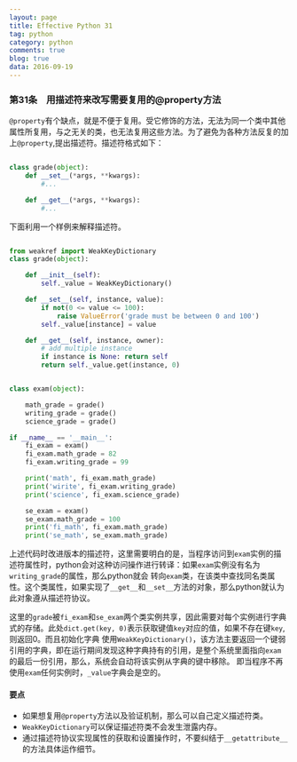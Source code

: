 ```yaml
---
layout: page
title: Effective Python 31
tag: python
category: python
comments: true
blog: true
data: 2016-09-19
---
```


### 第31条　用描述符来改写需要复用的@property方法　　

`@property`有个缺点，就是不便于复用。受它修饰的方法，无法为同一个类中其他属性所复用，与之无关的类，也无法复用这些方法。为了避免为各种方法反复的加上`@property`,提出描述符。描述符格式如下：　　

```python

class grade(object):
    def __set__(*args, **kwargs):
        #...

    def __get__(*args, **kwargs):
        #...
```  


下面利用一个样例来解释描述符。　　

```python

from weakref import WeakKeyDictionary
class grade(object):

    def __init__(self):
        self._value = WeakKeyDictionary()

    def __set__(self, instance, value):
        if not(0 <= value <= 100):
            raise ValueError('grade must be between 0 and 100')
        self._value[instance] = value

    def __get__(self, instance, owner):
        # add multiple instance
        if instance is None: return self
        return self._value.get(instance, 0)


class exam(object):

    math_grade = grade()
    writing_grade = grade()
    science_grade = grade()

if __name__ == '__main__':
    fi_exam = exam()
    fi_exam.math_grade = 82
    fi_exam.writing_grade = 99

    print('math', fi_exam.math_grade)
    print('wirite', fi_exam.writing_grade)
    print('science', fi_exam.science_grade)

    se_exam = exam()
    se_exam.math_grade = 100
    print('fi_math', fi_exam.math_grade)
    print('se_math', se_exam.math_grade)
```  

上述代码时改进版本的描述符，这里需要明白的是，当程序访问到`exam`实例的描述符属性时，python会对这种访问操作进行转译：如果`exam`实例没有名为`writing_grade`的属性，那么python就会
转向`exam`类，在该类中查找同名类属性。这个类属性，如果实现了`__get__`和`__set__`方法的对象，那么python就认为此对象遵从描述符协议。　　

这里的`grade`被`fi_exam`和`se_exam`两个类实例共享，因此需要对每个实例进行字典式的存储。此处`dict.get(key, 0)`表示获取键值`key`对应的值，如果不存在键`key`,则返回0。而且初始化字典
使用`WeakKeyDictionary()`，该方法主要返回一个键弱引用的字典，即在运行期间发现这种字典持有的引用，是整个系统里面指向`exam`的最后一份引用，那么，系统会自动将该实例从字典的键中移除。
即当程序不再使用`exam`任何实例时，`_value`字典会是空的。　　　

#### 要点　　

* 如果想复用`@property`方法以及验证机制，那么可以自己定义描述符类。
* `WeakKeyDictionary`可以保证描述符类不会发生泄露内存。
* 通过描述符协议实现属性的获取和设置操作时，不要纠结于`__getattribute__`的方法具体运作细节。
